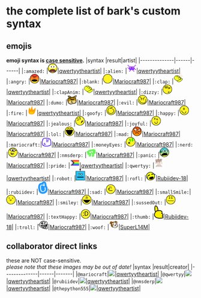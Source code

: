 # the complete list of bark's custom syntax
## emojis
**emoji syntax is <a href="https://en.wikipedia.org/wiki/Case_sensitivity">case sensitive</a>.**
|syntax        |result|artist|
|--------------|------|------|
|`:amazed:`    |<img src="svg/amazed.svg" width="25">|<a href="https://github.com/qwertyytheartist">qwertyytheartist</a>|
|`:alien:`     |<img src="svg/alien.svg" width="25">|<a href="https://github.com/qwertyytheartist">qwertyytheartist</a>|
|`:angry:`     |<img src="svg/angry.svg" width="25">|<a href="https://github.com/Mariocraft987">Mariocraft987</a>|
|`:blank:`     |<img src="svg/blank.svg" width="25">|<a href="https://github.com/Mariocraft987">Mariocraft987</a>|
|`:clap:`      |<img src="svg/clap.svg" width="25">|<a href="https://github.com/qwertyytheartist">qwertyytheartist</a>|
|`:clapAnim:`  |<img src="svg/clap_anim.gif" width="25">|<a href="https://github.com/qwertyytheartist">qwertyytheartist</a>|
|`:dizzy:`     |<img src="svg/dizzy.svg" width="25">|<a href="https://github.com/Mariocraft987">Mariocraft987</a>|
|`:dumo:`      |<img src="svg/dumo.svg" width="25">|<a href="https://github.com/Mariocraft987">Mariocraft987</a>|
|`:evil:`      |<img src="svg/evil.svg" width="25">|<a href="https://github.com/Mariocraft987">Mariocraft987</a>|
|`:fire:`      |<img src="svg/fire.svg" width="25">|<a href="https://github.com/qwertyytheartist">qwertyytheartist</a>|
|`:goofy:`     |<img src="svg/goofy.svg" width="25">|<a href="https://github.com/Mariocraft987">Mariocraft987</a>|
|`:happy:`     |<img src="svg/happy.svg" width="25">|<a href="https://github.com/Mariocraft987">Mariocraft987</a>|
|`:jealous:`   |<img src="svg/jealous.svg" width="25">|<a href="https://github.com/Mariocraft987">Mariocraft987</a>|
|`:joyful:`    |<img src="svg/joyful.svg" width="25">|<a href="https://github.com/Mariocraft987">Mariocraft987</a>|
|`:lol:`       |<img src="svg/lol.svg" width="25">|<a href="https://github.com/Mariocraft987">Mariocraft987</a>|
|`:mad:`       |<img src="svg/mad.svg" width="25">|<a href="https://github.com/Mariocraft987">Mariocraft987</a>|
|`:mariocraft:`|<img src="svg/mariocraft.svg" width="25">|<a href="https://github.com/Mariocraft987">Mariocraft987</a>|
|`:moneyEyes:` |<img src="svg/moneyEyes.svg" width="25">|<a href="https://github.com/Mariocraft987">Mariocraft987</a>|
|`:nerd:`      |<img src="svg/nerd.svg" width="25">|<a href="https://github.com/Mariocraft987">Mariocraft987</a>|
|`:nmsderp:`   |<img src="svg/nmsderp.svg" width="25">|<a href="https://github.com/Mariocraft987">Mariocraft987</a>|
|`:panic:`     |<img src="svg/panic.svg" width="25">|<a href="https://github.com/Mariocraft987">Mariocraft987</a>|
|`:pride:`     |<img src="svg/pride.svg" width="25">|<a href="https://github.com/qwertyytheartist">qwertyytheartist</a>|
|`:qwertyy:`   |<img src="svg/qwertyy.png" width="25">|<a href="https://github.com/qwertyytheartist">qwertyytheartist</a>|
|`:robot:`     |<img src="svg/robot.svg" width="25">|<a href="https://github.com/Mariocraft987">Mariocraft987</a>|
|`:rofl:`      |<img src="svg/rofl.svg" width="25">|<a href="https://github.com/Rubiidev-18">Rubiidev-18</a>|
|`:rubiidev:`  |<img src="svg/rubiidev.svg" width="25">|<a href="https://github.com/Mariocraft987">Mariocraft987</a>|
|`:sad:`       |<img src="svg/sad.svg" width="25">|<a href="https://github.com/Mariocraft987">Mariocraft987</a>|
|`:smallSmile:`|<img src="svg/smallsmile.svg" width="25">|<a href="https://github.com/Mariocraft987">Mariocraft987</a>|
|`:smiley:`    |<img src="svg/smiley.svg" width="25">|<a href="https://github.com/Mariocraft987">Mariocraft987</a>|
|`:sussedOut:` |<img src="svg/sussedOut.svg" width="25">|<a href="https://github.com/Mariocraft987">Mariocraft987</a>|
|`:textHappy:` |<img src="svg/textHappy.svg" width="25">|<a href="https://github.com/Mariocraft987">Mariocraft987</a>|
|`:thumb:`     |<img src="svg/thumb.svg" width="25">|<a href="https://github.com/Rubiidev-18">Rubiidev-18</a>|
|`:troll:`     |<img src="svg/troll.svg" width="25">|<a href="https://github.com/Mariocraft987">Mariocraft987</a>|
|`:woof:`      |<img src="svg/bark.svg" width="25">|<a href="https://scratch.mit.edu/users/SuperL14M/">SuperL14M</a>|
## collaborator direct links
these are NOT case-sensitive.<br>*please note that these images may be out of date!*
|syntax        |result|creator|
|--------------|------|-------|
|`@mariocraft`|<img src="https://github.com/mariocraft987/bark.github.io/assets/129226914/44cac082-448d-4911-93e5-c7435a4c19ee" height="28">|<a href="https://github.com/qwertyytheartist">qwertyytheartist</a>|
|`@qwertyy`|<img src="https://github.com/mariocraft987/bark.github.io/assets/129226914/bf40c77f-4513-4f10-83a4-10bb9feae717" height="28">|<a href="https://github.com/qwertyytheartist">qwertyytheartist</a>|
|`@rubiidev`|<img src="https://github.com/mariocraft987/bark.github.io/assets/129226914/703592f8-e03f-479e-b456-36dc8798e615" height="28">|<a href="https://github.com/qwertyytheartist">qwertyytheartist</a>|
|`@nmsderp`|<img src="https://github.com/mariocraft987/bark.github.io/assets/129226914/d55cba2f-09e9-4484-ba19-50de6f2d68dd" height="28">|<a href="https://github.com/qwertyytheartist">qwertyytheartist</a>|
|`@thepython555`|<img src="https://github.com/mariocraft987/bark.github.io/assets/129226914/1b483f19-12dc-491f-8fd5-896fa6c09cc8" height="28">|<a href="https://github.com/qwertyytheartist">qwertyytheartist</a>|
